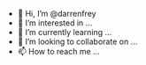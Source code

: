 - 👋 Hi, I’m @darrenfrey
- 👀 I’m interested in ...
- 🌱 I’m currently learning ...
- 💞️ I’m looking to collaborate on ...
- 📫 How to reach me ...

<!---
darrenfrey/darrenfrey is a ✨ special ✨ repository because its `README.md` (this file) appears on your GitHub profile.
You can click the Preview link to take a look at your changes.
--->
